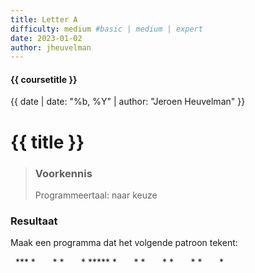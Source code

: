 ```yaml
---
title: Letter A
difficulty: medium #basic | medium | expert
date: 2023-01-02
author: jheuvelman
---
```


#### {{ coursetitle }}
{{ date | date: "%b, %Y" | author: "Jeroen Heuvelman" }}


# {{ title }}

> ### Voorkennis
> Programmeertaal: naar keuze
### Resultaat
Maak een programma dat het volgende patroon tekent:

  \*\*\* \*       \* \*       \* \*\*\*\*\* \*       \* \*       \*
\*       \* \*       \*
